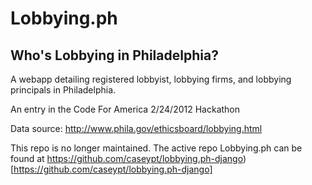 # Lobbying.ph #

## Who's Lobbying in Philadelphia? ##

A webapp detailing registered lobbyist, lobbying firms, and lobbying principals in Philadelphia. 

An entry in the Code For America 2/24/2012 Hackathon

Data source: http://www.phila.gov/ethicsboard/lobbying.html

This repo is no longer maintained. The active repo Lobbying.ph can be found at https://github.com/caseypt/lobbying.ph-django)[https://github.com/caseypt/lobbying.ph-django]
